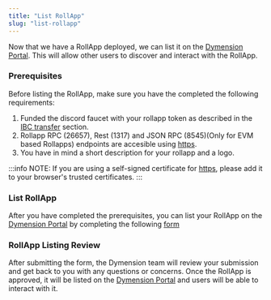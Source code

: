 ```yaml
---
title: "List RollApp"
slug: "list-rollapp"
---
```


Now that we have a RollApp deployed, we can list it on the [Dymension Portal](https://portal.dymension.xyz). This will allow other users to discover and interact with the RollApp.

### Prerequisites

Before listing the RollApp, make sure you have the completed the following requirements:

1. Funded the discord faucet with your rollapp token as described in the [IBC transfer](/docs/build/quick-start/roller-quick/ibc-transfer.md) section.
2. Rollapp RPC (26657), Rest (1317) and JSON RPC (8545)(Only for EVM based Rollapps) endpoints are accesible using [https](https://en.wikipedia.org/wiki/HTTPS).
3. You have in mind a short description for your rollapp and a logo.

:::info NOTE:
If you are using a self-signed certificate for [https](https://en.wikipedia.org/wiki/HTTPS), please add it to your browser's trusted certificates.
:::


### List RollApp

After you have completed the prerequisites, you can list your RollApp on the [Dymension Portal](https://portal.dymension.xyz) by completing the following [form](https://dymension.typeform.com/RollAppListing)

### RollApp Listing Review

After submitting the form, the Dymension team will review your submission and get back to you with any questions or concerns. Once the RollApp is approved, it will be listed on the [Dymension Portal](https://portal.dymension.xyz) and users will be able to interact with it.
